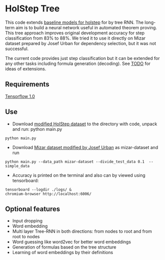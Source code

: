 # HolStep Tree

This code extends [baseline models for holstep](https://github.com/tensorflow/deepmath/tree/master/holstep_baselines) for by tree RNN. The long-term aim is to build a neural network useful in automated theorem proving. This tree approach improves original development accuracy for step classification from 83% to 88%. We tried it to use it directly on Mizar dataset prepared by Josef Urban for dependency selection, but it was not successful.

The current code provides just step classification but it can be extended for any other tasks including formula generation (decoding). See [TODO](TODO.md) for ideas of extensions.

## Requirements

[Tensorflow 1.0](https://www.tensorflow.org/)

## Use

- Download [modified HolStep dataset](http://atrey.karlin.mff.cuni.cz/~mirecek/holstep/e-hol-ml-dataset.tgz) to the directory with code, unpack and run: python main.py
```
python main.py
```
- Download [Mizar dataset modified by Josef Urban](https://github.com/JUrban/deepmath/tree/master/nnhpdata) as mizar-dataset and run
```
python main.py --data_path mizar-dataset --divide_test_data 0.1  --simple_data
```
- Accuracy is printed on the terminal and also can by viewed using tensorboard:
```
tensorboard --logdir ./logs/ &
chromium-browser http://localhost:6006/
```

## Optional features

- Input dropping
- Word embedding
- Multi layer Tree-RNN in both directions: from nodes to root and from root to nodes
- Word guessing like word2vec for better word embeddings
- Generation of formulas based on the tree structure
- Learning of word embeddings by their definitions
